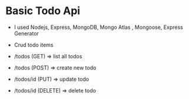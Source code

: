 # Basic Todo Api
- I used Nodejs, Express, MongoDB, Mongo Atlas , Mongoose, Express Generator
- Crud todo items

- /todos (GET) => list all todos
- /todos (POST) => create new todo 
- /todos/id (PUT) => update todo
- /todos/id (DELETE) => delete todo
